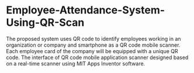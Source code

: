 # Employee-Attendance-System-Using-QR-Scan
The proposed system uses QR code to identify employees working in an organization or  company and smartphone as a QR code mobile scanner. Each employee card of the company  will be equipped with a unique QR code. The interface of QR code mobile application  scanner designed based on a real-time scanner using MIT Apps Inventor software.
